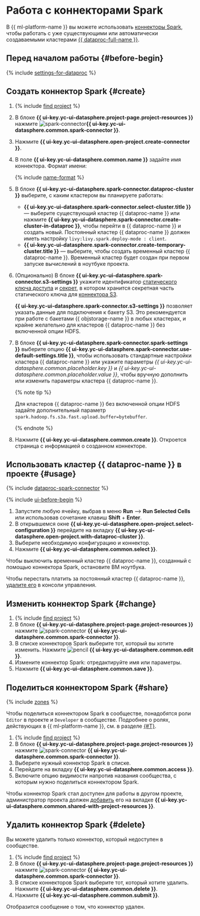 # Работа с коннекторами Spark

В {{ ml-platform-name }} вы можете использовать [коннекторы Spark](../../concepts/spark-connector.md), чтобы работать с уже существующими или автоматически создаваемыми кластерами [{{ dataproc-full-name }}](../../../data-proc/).

## Перед началом работы {#before-begin}

{% include [settings-for-dataproc](../../../_includes/datasphere/settings-for-dataproc.md) %}

## Создать коннектор Spark {#create}

1. {% include [find project](../../../_includes/datasphere/ui-find-project.md) %}
1. В блоке **{{ ui-key.yc-ui-datasphere.project-page.project-resources }}** нажмите ![spark-connector](../../../_assets/console-icons/route.svg)**{{ ui-key.yc-ui-datasphere.common.spark-connector }}**.
1. Нажмите **{{ ui-key.yc-ui-datasphere.open-project.create-connector }}**.
1. В поле **{{ ui-key.yc-ui-datasphere.common.name }}** задайте имя коннектора. Формат имени:

   {% include [name-format](../../../_includes/name-format-2.md) %}

1. В блоке **{{ ui-key.yc-ui-datasphere.spark-connector.dataproc-cluster }}** выберите, с каким кластером вы планируете работать:

   * **{{ ui-key.yc-ui-datasphere.spark-connector.select-cluster.title }}** — выберите существующий кластер {{ dataproc-name }} или нажмите **{{ ui-key.yc-ui-datasphere.spark-connector.create-cluster-in-dataproc }}**, чтобы перейти в {{ dataproc-name }} и создать новый. Постоянный кластер {{ dataproc-name }} должен иметь настройку `livy:livy.spark.deploy-mode : client`.
   * **{{ ui-key.yc-ui-datasphere.spark-connector.create-temporary-cluster.title }}** — выберите, чтобы создать временный кластер {{ dataproc-name }}. Временный кластер будет создан при первом запуске вычислений в ноутбуке проекта.

1. (Опционально) В блоке **{{ ui-key.yc-ui-datasphere.spark-connector.s3-settings }}** укажите идентификатор [статического ключа доступа](../../../iam/operations/sa/create-access-key.md) и [секрет](../../concepts/secrets.md), в котором хранится секретная часть статического ключа для [коннектора S3](../../concepts/s3-connector.md).
   
   **{{ ui-key.yc-ui-datasphere.spark-connector.s3-settings }}** позволяет указать данные для подключения к бакету S3. Это рекомендуется при работе с бакетами {{ objstorage-name }} в любых кластерах, и крайне желательно для кластеров {{ dataproc-name }} без включенной опции HDFS.

1. В блоке **{{ ui-key.yc-ui-datasphere.spark-connector.spark-settings }}** выберите опцию **{{ ui-key.yc-ui-datasphere.spark-connector.use-default-settings.title }}**, чтобы использовать стандартные настройки кластера {{ dataproc-name }} или укажите параметры *{{ ui-key.yc-ui-datasphere.common.placeholder.key }}* и *{{ ui-key.yc-ui-datasphere.common.placeholder.value }}*, чтобы вручную дополнить или изменить параметры кластера {{ dataproc-name }}.

   {% note tip %}

   Для кластеров {{ dataproc-name }} без включенной опции HDFS задайте дополнительный параметр `spark.hadoop.fs.s3a.fast.upload.buffer=bytebuffer`.

   {% endnote %}

1. Нажмите **{{ ui-key.yc-ui-datasphere.common.create }}**. Откроется страница с информацией о созданном коннекторе.

## Использовать кластер {{ dataproc-name }} в проекте {#usage}

{% include [dataproc-spark-connector](../../../_includes/datasphere/dataproc-spark-connector.md) %}

{% include [ui-before-begin](../../../_includes/datasphere/ui-before-begin.md) %}

1. Запустите любую ячейку, выбрав в меню **Run** ⟶ **Run Selected Cells** или использовав сочетание клавиш **Shift** + **Enter**.
1. В открывшемся окне **{{ ui-key.yc-ui-datasphere.open-project.select-configuration }}** перейдите на вкладку **{{ ui-key.yc-ui-datasphere.open-project.with-dataproc-cluster }}**.
1. Выберите необходимую конфигурацию и коннектор.
1. Нажмите **{{ ui-key.yc-ui-datasphere.common.select }}**.

Чтобы выключить временный кластер {{ dataproc-name }}, созданный с помощью коннектора Spark, остановите ВМ ноутбука.

Чтобы перестать платить за постоянный кластер {{ dataproc-name }}, [удалите его](../../../data-proc/operations/cluster-delete.md) в консоли управления.

## Изменить коннектор Spark {#change}

1. {% include [find project](../../../_includes/datasphere/ui-find-project.md) %}
1. В блоке **{{ ui-key.yc-ui-datasphere.project-page.project-resources }}** нажмите ![spark-connector](../../../_assets/console-icons/route.svg) **{{ ui-key.yc-ui-datasphere.common.spark-connector }}**.
1. В списке коннекторов Spark выберите тот, который вы хотите изменить. Нажмите ![pencil](../../../_assets/console-icons/pencil-to-line.svg) **{{ ui-key.yc-ui-datasphere.common.edit }}**.
1. Измените коннектор Spark: отредактируйте имя или параметры.
1. Нажмите **{{ ui-key.yc-ui-datasphere.common.save }}**.

## Поделиться коннектором Spark {#share}

{% include [zones](../../../_includes/datasphere/zones.md) %}

Чтобы поделиться коннектором Spark в сообществе, понадобятся роли `Editor` в проекте и `Developer` в сообществе. Подробнее о ролях, действующих в {{ ml-platform-name }}, см. в разделе [{#T}](../../security/index.md).

1. {% include [find project](../../../_includes/datasphere/ui-find-project.md) %}
1. В блоке **{{ ui-key.yc-ui-datasphere.project-page.project-resources }}** нажмите ![spark-connector](../../../_assets/console-icons/route.svg) **{{ ui-key.yc-ui-datasphere.common.spark-connector }}**.
1. Выберите нужный коннектор Spark в списке.
1. Перейдите на вкладку **{{ ui-key.yc-ui-datasphere.common.access }}**.
1. Включите опцию видимости напротив названия сообщества, с которым нужно поделиться коннектором Spark.

Чтобы коннектор Spark стал доступен для работы в другом проекте, администратор проекта должен [добавить](../projects/use-shared-resource.md) его на вкладке **{{ ui-key.yc-ui-datasphere.common.shared-with-project-resources }}**.

## Удалить коннектор Spark {#delete}

Вы можете удалить только коннектор, который недоступен в сообществе.

1. {% include [find project](../../../_includes/datasphere/ui-find-project.md) %}
1. В блоке **{{ ui-key.yc-ui-datasphere.project-page.project-resources }}** нажмите ![spark-connector](../../../_assets/console-icons/route.svg) **{{ ui-key.yc-ui-datasphere.common.spark-connector }}**.
1. В списке коннекторов Spark выберите тот, который хотите удалить. Нажмите **{{ ui-key.yc-ui-datasphere.common.delete }}**.
1. Нажмите **{{ ui-key.yc-ui-datasphere.common.submit }}**.

Отобразится сообщение о том, что коннектор удален.
